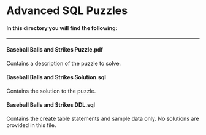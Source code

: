 # Advanced SQL Puzzles

#### In this directory you will find the following:
----

#### Baseball Balls and Strikes Puzzle.pdf
Contains a description of the puzzle to solve.

#### Baseball Balls and Strikes Solution.sql
Contains the solution to the puzzle.

#### Baseball Balls and Strikes DDL.sql
Contains the create table statements and sample data only.  No solutions are provided in this file.

